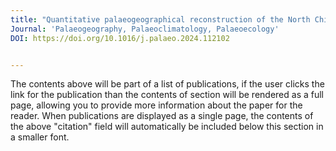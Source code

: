 ```yaml
---
title: "Quantitative palaeogeographical reconstruction of the North China Block during the Carboniferous and Permian transition: Implications of coal accumulation and source rock development "
Journal: 'Palaeogeography, Palaeoclimatology, Palaeoecology'
DOI: https://doi.org/10.1016/j.palaeo.2024.112102


---
```


The contents above will be part of a list of publications, if the user clicks the link for the publication than the contents of section will be rendered as a full page, allowing you to provide more information about the paper for the reader. When publications are displayed as a single page, the contents of the above "citation" field will automatically be included below this section in a smaller font.
